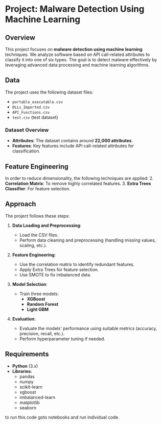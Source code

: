# Project: Malware Detection Using Machine Learning

## Overview

This project focuses on **malware detection using machine learning** techniques. We analyze software based on API call-related attributes to classify it into one of six types. The goal is to detect malware effectively by leveraging advanced data processing and machine learning algorithms.

## Data

The project uses the following dataset files:
- `portable_executable.csv`
- `DLLs_Imported.csv`
- `API_Functions.csv`
- `test.csv` (test dataset)

### Dataset Overview
- **Attributes**: The dataset contains around **22,000 attributes**.
- **Features**: Key features include API call-related attributes for classification.

## Feature Engineering

In order to reduce dimensionality, the following techniques are applied:
2. **Correlation Matrix**: To remove highly correlated features.
3. **Extra Trees Classifier**: For feature selection.

## Approach

The project follows these steps:
1. **Data Loading and Preprocessing**:
   - Load the CSV files.
   - Perform data cleaning and preprocessing (handling missing values, scaling, etc.).
   
2. **Feature Engineering**:
   - Use the correlation matrix to identify redundant features.
   - Apply Extra Trees for feature selection.
   - Use SMOTE to fix imbalanced data.

3. **Model Selection**:
   - Train three models:
     - **XGBoost**
     - **Random Forest**
     - **Light GBM**
   
4. **Evaluation**:
   - Evaluate the models' performance using suitable metrics (accuracy, precision, recall, etc.).
   - Perform hyperparameter tuning if needed.
   
## Requirements

- **Python** (3.x)
- **Libraries**:
  - pandas
  - numpy
  - scikit-learn
  - xgboost
  - imbalanced-learn
  - matplotlib
  - seaborn

to run this code goto notebooks and run individual code.
